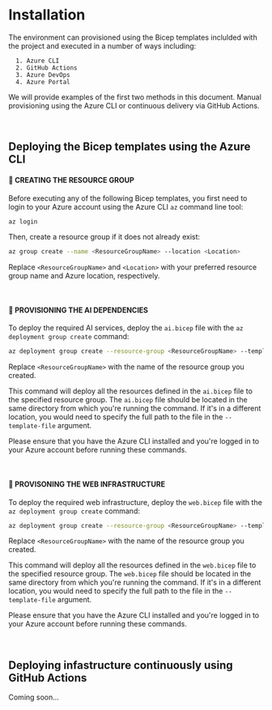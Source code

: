 # Installation

The environment can provisioned using the Bicep templates inclulded with the project and executed in a number of ways including:

      1. Azure CLI
      2. GitHub Actions
      3. Azure DevOps
      4. Azure Portal

We will provide examples of the first two methods in this document. Manual provisioning using the Azure CLI or continuous delivery via GitHub Actions.

<br/>

## Deploying the Bicep templates using the Azure CLI

#### :wrench: CREATING THE RESOURCE GROUP ####

Before executing any of the following Bicep templates, you first need to login to your Azure account using the Azure CLI `az` command line tool:

```bash
az login
```

Then, create a resource group if it does not already exist:

```bash
az group create --name <ResourceGroupName> --location <Location>
```

Replace `<ResourceGroupName>` and `<Location>` with your preferred resource group name and Azure location, respectively.

<br/>

#### :wrench: PROVISIONING THE AI DEPENDENCIES

To deploy the required AI services, deploy the `ai.bicep` file with the `az deployment group create` command:

```bash
az deployment group create --resource-group <ResourceGroupName> --template-file ai.bicep
```

Replace `<ResourceGroupName>` with the name of the resource group you created.

This command will deploy all the resources defined in the `ai.bicep` file to the specified resource group. The `ai.bicep` file should be located in the same directory from which you're running the command. If it's in a different location, you would need to specify the full path to the file in the `--template-file` argument.

Please ensure that you have the Azure CLI installed and you're logged in to your Azure account before running these commands.

<br/>

#### :wrench: PROVISONING THE WEB INFRASTRUCTURE

To deploy the required web infrastructure, deploy the `web.bicep` file with the `az deployment group create` command:

```bash
az deployment group create --resource-group <ResourceGroupName> --template-file web.bicep
```

Replace `<ResourceGroupName>` with the name of the resource group you created.

This command will deploy all the resources defined in the `web.bicep` file to the specified resource group. The `web.bicep` file should be located in the same directory from which you're running the command. If it's in a different location, you would need to specify the full path to the file in the `--template-file` argument.

Please ensure that you have the Azure CLI installed and you're logged in to your Azure account before running these commands.

<br/>

## Deploying infastructure continuously using GitHub Actions

Coming soon...    
